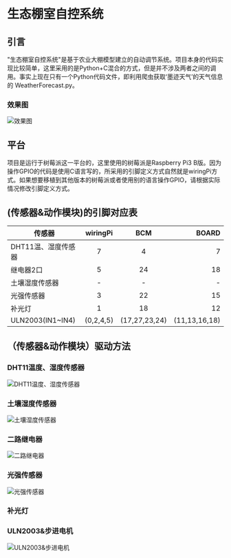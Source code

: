# 生态棚室自控系统

## 引言
"生态棚室自控系统"是基于农业大棚模型建立的自动调节系统。项目本身的代码实现比较简单，这里采用的是Python+C混合的方式，但是并不涉及两者之间的调用。事实上现在只有一个Python代码文件，即利用爬虫获取‘墨迹天气’的天气信息的 WeatherForecast.py。
### 效果图
![效果图](https://github.com/tianlei124/Greenhouse-automatic-control-system/blob/master/photos/%E6%95%88%E6%9E%9C%E5%9B%BE.JPG)

## 平台
项目是运行于树莓派这一平台的，这里使用的树莓派是Raspberry Pi3 B版。因为操作GPIO的代码是使用C语言写的，所采用的引脚定义方式自然就是wiringPi方式。如果想要移植到其他版本的树莓派或者使用别的语言操作GPIO，请根据实际情况修改引脚定义方式。

## (传感器&动作模块)的引脚对应表
|    传感器        | wiringPi| BCM         | BOARD |
| ---------------- | :-----: | :---------: | ----: |
|DHT11温、湿度传感器|    7    |  4          |  7    |
|    继电器2口     |    5    |  24         |  18   |
| 土壤湿度传感器    |    -    |  -          |   -   |
|    光强传感器    |    3    | 22          |   15  |
|    补光灯        |    1    | 18          |   12  |
|ULN2003(IN1~IN4)|(0,2,4,5)|(17,27,23,24)|(11,13,16,18)|

## （传感器&动作模块）驱动方法

### DHT11温度、湿度传感器
![DHT11温度、湿度传感器](.\photos\DHT11温、湿度传感器.JPG)

### 土壤湿度传感器
![土壤湿度传感器](.\photos\土壤湿度传感器.JPG)

### 二路继电器
![二路继电器](.\photos\二路继电器.JPG)

### 光强传感器
![光强传感器](.\photos\光强传感器.JPG)

### 补光灯

### ULN2003&步进电机
![ULN2003&步进电机](.\photos\ULN2003&步进电机.JPG)
